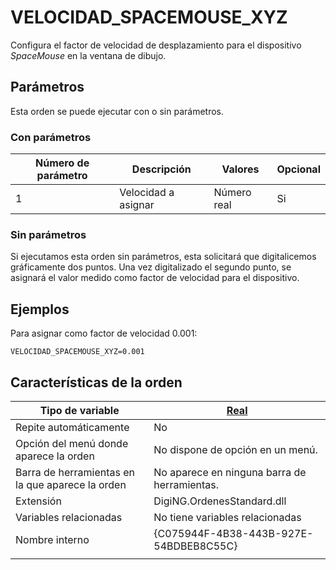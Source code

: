 # VELOCIDAD\_SPACEMOUSE\_XYZ

Configura el factor de velocidad de desplazamiento para el dispositivo _SpaceMouse_ en la ventana de dibujo.

## Parámetros

Esta orden se puede ejecutar con o sin parámetros.

### Con parámetros

| Número de parámetro | Descripción         | Valores     | Opcional |
| ------------------- | ------------------- | ----------- | -------- |
| 1                   | Velocidad a asignar | Número real | Si       |

### Sin parámetros

Si ejecutamos esta orden sin parámetros, esta solicitará que digitalicemos gráficamente dos puntos. Una vez digitalizado el segundo punto, se asignará el valor medido como factor de velocidad para el dispositivo.

## Ejemplos

Para asignar como factor de velocidad 0.001:

```
VELOCIDAD_SPACEMOUSE_XYZ=0.001
```

## Características de la orden

| Tipo de variable                                 | [Real](../../../ordenes/variables/variables-reales.md) |
| ------------------------------------------------ | ------------------------------------------------------ |
| Repite automáticamente                           | No                                                     |
| Opción del menú donde aparece la orden           | No dispone de opción en un menú.                       |
| Barra de herramientas en la que aparece la orden | No aparece en ninguna barra de herramientas.           |
| Extensión                                        | DigiNG.OrdenesStandard.dll                             |
| Variables relacionadas                           | No tiene variables relacionadas                        |
| Nombre interno                                   | {C075944F-4B38-443B-927E-54BDBEB8C55C}                 |
|                                                  |                                                        |
